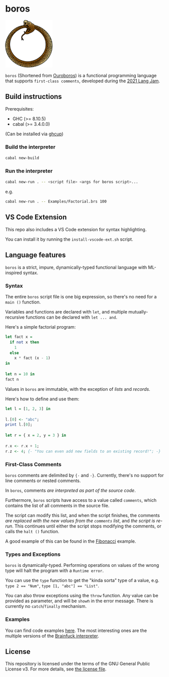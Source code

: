 # boros

<img src="Assets/Ouroboros.png" width="150" height="150" />

`boros` (Shortened from [Ouroboros](https://en.wikipedia.org/wiki/Ouroboros)) is a functional programming language that supports `first-class comments`, developed during the [2021 Lang Jam](https://github.com/langjam/jam0001).

## Build instructions

Prerequisites:

* GHC (>= 8.10.5)
* cabal (>= 3.4.0.0)

(Can be installed via [ghcup](https://www.haskell.org/ghcup/))

### Build the interpreter

```sh
cabal new-build
```

### Run the interpreter

```sh
cabal new-run . -- <script file> <args for boros script>...
```

e.g.

```sh
cabal new-run . -- Examples/Factorial.brs 100
```

## VS Code Extension

This repo also includes a VS Code extension for syntax highlighting.

You can install it by running the `install-vscode-ext.sh` script.

## Language features

`boros` is a strict, impure, dynamically-typed functional language with ML-inspired syntax.

### Syntax

The entire `boros` script file is one big expression, so there's no need for a `main ()` function.

Variables and functions are declared with `let`, and multiple mutually-recursive functions can be declared with `let ... and`.

Here's a simple factorial program:

```haskell
let fact x =
  if not x then
    1
  else
    x * fact (x - 1)
in

let n = 10 in
fact n
```

Values in `boros` are immutable, with the exception of *lists* and *records*.

Here's how to define and use them:

```haskell
let l = [1, 2, 3] in

l.[0] <- "abc";
print l.[0];

let r = { x = 2, y = 3 } in

r.x <- r.x + 1;
r.z <- 4; {- "You can even add new fields to an existing record!"; -}
```

### First-Class Comments

`boros`  comments are delimited by `{-` and `-}`. Currently, there's no support for line comments or nested comments.

In `boros`, comments *are interpreted as part of the source code*.

Furthermore, `boros` scripts have access to a value called `comments`, which contains the list of all comments in the source file.

The script can modify this list, and when the script finishes, the comments *are replaced with the new values from the `comments` list*, and *the script is re-run*. This continues until either the script stops modifying the comments, or calls the `halt ()` function.

A good example of this can be found in the [Fibonacci](Examples/Fibonacci.brs) example.

### Types and Exceptions

`boros` is dynamically-typed. Performing operations on values of the wrong type will halt the program with a `Runtime error`.

You can use the `type` function to get the "kinda sorta" type of a value, e.g. `type 2 == "Num"`, `type [1, "abc"] == "List"`.

You can also throw exceptions using the `throw` function. Any value can be provided as parameter, and will be `show`n in the error message. There is currently no `catch`/`finally` mechanism.

### Examples

You can find code examples [here](Examples).
The most interesting ones are the multiple versions of the [Brainfuck interpreter](Examples/BF).

## License

This repository is licensed under the terms of the GNU General Public License v3.
For more details, see [the license file](LICENSE.txt).
